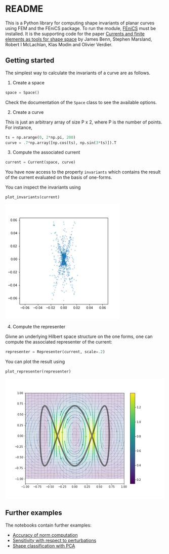 # README #

This is a Python library for computing shape invariants of planar curves using FEM and the FEniCS package. To run the module, [FEniCS](http://fenicsproject.org) must be installed.
It is the supporting code for the paper [Currents and finite elements as tools for shape space](https://arxiv.org/abs/1702.02780) by James Benn, Stephen Marsland, Robert I McLachlan, Klas Modin and Olivier Verdier.

## Getting started ##

The simplest way to calculate the invariants of a curve are as follows.

1. Create a space

```python
space = Space()
```
Check the documentation of the `Space` class to see the available options.

2. Create a curve

This is just an arbitrary array of size P x 2, where P is the number of points.
For instance,
```python
ts = np.arange(0, 2*np.pi, 200)
curve = .7*np.array([np.cos(ts), np.sin(3*ts)]).T
```

3. Compute the associated current

```python
current = Current(space, curve)
```

You have now access to the property `invariants` which contains the result of the current evaluated on the basis of one-forms.

You can inspect the invariants using
```python
plot_invariants(current)
```

<img alt="invariants" src="https://raw.githubusercontent.com/olivierverdier/femshape/master/invariants.png"/>

4. Compute the representer

Givne an underlying Hilbert space structure on the one forms, one can compute the associated representer of the current:

```python
representer = Representer(current, scale=.2)
```

You can plot the result using

```python
plot_representer(representer)
```

<img alt="representer" src="https://raw.githubusercontent.com/olivierverdier/femshape/master/representer.png"/>

## Further examples

The notebooks contain further examples:

- [Accuracy of norm computation](https://gist.github.com/olivierverdier/267d1298259f3e0735b49c4e4c88b6a3)
- [Sensitivity with respect to perturbations](https://gist.github.com/olivierverdier/72d2f7b751703f6498f4650be59e4b62)
- [Shape classification with PCA](https://gist.github.com/olivierverdier/9d457d75670d949c0e93321449b60dd0)


